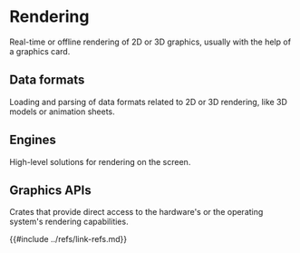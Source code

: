 # Rendering

Real-time or offline rendering of 2D or 3D graphics, usually with the help of a graphics card.

## Data formats

Loading and parsing of data formats related to 2D or 3D rendering, like 3D models or animation sheets.

## Engines

High-level solutions for rendering on the screen.

## Graphics APIs

Crates that provide direct access to the hardware's or the operating system's rendering capabilities.

{{#include ../refs/link-refs.md}}
